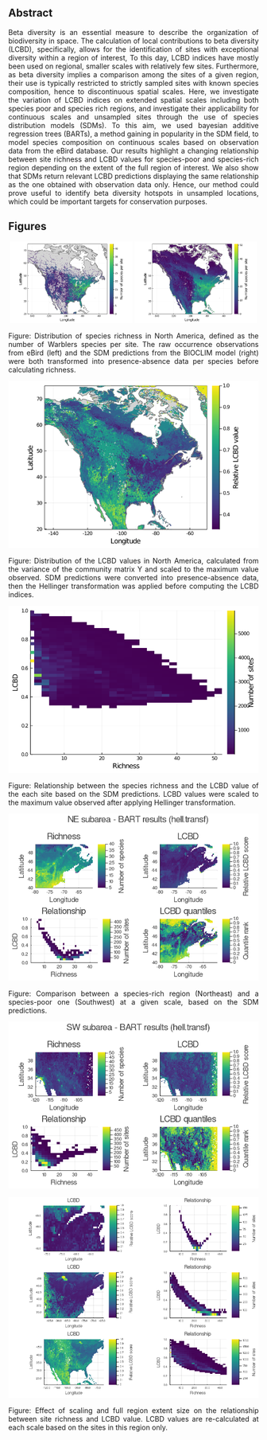 <div style="text-align: justify">


## Abstract

Beta diversity is an essential measure to describe the organization of
biodiversity in space.
The calculation of local contributions to beta diversity (LCBD), specifically,
allows for the identification of sites with exceptional diversity within a
region of interest,
To this day, LCBD indices have mostly been used on regional, smaller scales with
relatively few sites.
Furthermore, as beta diversity implies a comparison among the sites of a given
region, their use is typically restricted to strictly sampled sites with known 
species composition, hence to discontinuous spatial scales.
Here, we investigate the variation of LCBD indices on extended spatial scales
including both species poor and species rich regions, and investigate their
applicability for continuous scales and unsampled sites through the use of
species distribution models (SDMs).
To this aim, we used bayesian additive regression trees (BARTs), a method
gaining in popularity in the SDM field, to model species composition on
continuous scales based on observation data from the eBird database.
Our results highlight a changing relationship between site richness and LCBD
values for species-poor and species-rich region depending on the extent of the
full region of interest.
We also show that SDMs return relevant LCBD predictions displaying the same
relationship as the one obtained with observation data only.
Hence, our method could prove useful to identify beta diversity hotspots in
unsampled locations, which could be important targets for conservation purposes.

## Figures

<p align="center">
    <img src="fig/richness-raw.png" width="49%" />
    <img src="fig/richness.png" width="49%" />
</p>

Figure: Distribution of species richness in North America, defined as the number
of Warblers species per site.
The raw occurrence observations from eBird (left) and the SDM
predictions from the BIOCLIM model (right) were both transformed
into presence-absence data per species before calculating richness.

![LCBD values](fig/lcbd.png)

Figure: Distribution of the LCBD values in North America, calculated from the
variance of the community matrix Y and scaled to the maximum value observed.
SDM predictions were converted into presence-absence data, then the Hellinger
transformation was applied before computing the LCBD indices.

![Relationship](fig/relationship.png)

Figure: Relationship between the species richness and the LCBD value of the each
site based on the SDM predictions.
LCBD values were scaled to the maximum value observed after applying Hellinger
transformation.

![NE subareas](../../fig/bart/05-1_bart_subareas_NEtr.png)

Figure: Comparison between a species-rich region (Northeast) and a species-poor
one (Southwest) at a given scale, based on the SDM predictions.

![SW subareas](../../fig/bart/05-1_bart_subareas_SWtr.png)

![3 scales](../../fig/bart/05-2_bart_subareas_3scales.png)

Figure: Effect of scaling and full region extent size on the relationship
between site richness and LCBD value.
LCBD values are re-calculated at each scale based on the sites in this region
only.
